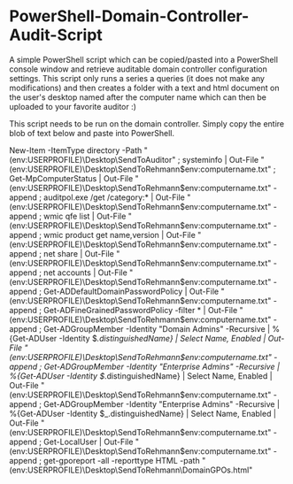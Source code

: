 # PowerShell-Domain-Controller-Audit-Script

A simple PowerShell script which can be copied/pasted into a PowerShell console window and retrieve auditable domain controller configuration settings. This script only runs a series a queries (it does not make any modifications) and then creates a folder with a text and html document on the user's desktop named after the computer name which can then be uploaded to your favorite auditor :)

This script needs to be run on the domain controller. Simply copy the entire blob of text below and paste into PowerShell.

New-Item -ItemType directory -Path "$($env:USERPROFILE)\Desktop\SendToAuditor" ; systeminfo | Out-File "$($env:USERPROFILE)\Desktop\SendToRehmann\$env:computername.txt" ; Get-MpComputerStatus | Out-File "$($env:USERPROFILE)\Desktop\SendToRehmann\$env:computername.txt" -append ; auditpol.exe /get /category:* | Out-File "$($env:USERPROFILE)\Desktop\SendToRehmann\$env:computername.txt" -append ; wmic qfe list | Out-File "$($env:USERPROFILE)\Desktop\SendToRehmann\$env:computername.txt" -append ; wmic product get name,version | Out-File "$($env:USERPROFILE)\Desktop\SendToRehmann\$env:computername.txt" -append ; net share | Out-File "$($env:USERPROFILE)\Desktop\SendToRehmann\$env:computername.txt" -append ; net accounts | Out-File "$($env:USERPROFILE)\Desktop\SendToRehmann\$env:computername.txt" -append ; Get-ADDefaultDomainPasswordPolicy | Out-File "$($env:USERPROFILE)\Desktop\SendToRehmann\$env:computername.txt" -append ; Get-ADFineGrainedPasswordPolicy -filter * | Out-File "$($env:USERPROFILE)\Desktop\SendToRehmann\$env:computername.txt" -append ; Get-ADGroupMember -Identity "Domain Admins" -Recursive | %{Get-ADUser -Identity $_.distinguishedName} | Select Name, Enabled | Out-File "$($env:USERPROFILE)\Desktop\SendToRehmann\$env:computername.txt" -append ; Get-ADGroupMember -Identity "Enterprise Admins" -Recursive | %{Get-ADUser -Identity $_.distinguishedName} | Select Name, Enabled | Out-File "$($env:USERPROFILE)\Desktop\SendToRehmann\$env:computername.txt" -append ; Get-ADGroupMember -Identity "Enterprise Admins" -Recursive | %{Get-ADUser -Identity $_.distinguishedName} | Select Name, Enabled | Out-File "$($env:USERPROFILE)\Desktop\SendToRehmann\$env:computername.txt" -append ; Get-LocalUser | Out-File "$($env:USERPROFILE)\Desktop\SendToRehmann\$env:computername.txt" -append ; get-gporeport -all -reporttype HTML -path "$($env:USERPROFILE)\Desktop\SendToRehmann\DomainGPOs.html"
